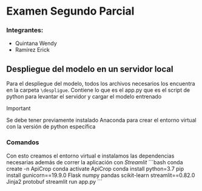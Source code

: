 # Examen Segundo Parcial
### Integrantes:  
- Quintana Wendy
- Ramírez Erick

## Despliegue del modelo en un servidor local
Para el despliegue del modelo, todos los archivos necesarios los encuentra en la carpeta `\despligue`.
Contiene lo que es el app.py que es el script de python para levantar el servidor y cargar el modelo entrenado
> [!IMPORTANT]
> Se debe tener previamente instalado Anaconda para crear el entorno virtual con la versión de python específica

### Comandos
Con esto creamos el entorno virtual e instalamos las dependencias necesarias además de correr la aplicación con *Streamlit*
´´´bash
conda create -n ApiCrop
conda activate ApiCrop
conda install python=3.7
pip install gunicorn==19.9.0 Flask numpy pandas scikit-learn streamlit==0.82.0 Jinja2 protobuf
streamlit run app.py
´´´
